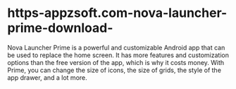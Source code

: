 # https-appzsoft.com-nova-launcher-prime-download-
Nova Launcher Prime is a powerful and customizable Android app that can be used to replace the home screen. It has more features and customization options than the free version of the app, which is why it costs money. With Prime, you can change the size of icons, the size of grids, the style of the app drawer, and a lot more. 
